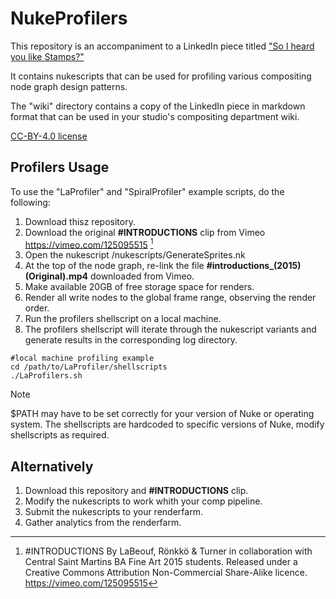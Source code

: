 # NukeProfilers

This repository is an accompaniment to a LinkedIn piece titled ["So I heard you like Stamps?"](http://link.to.article)

It contains nukescripts that can be used for profiling various compositing node graph design patterns.

The "wiki" directory contains a copy of the LinkedIn piece in markdown format that can be used in your studio's compositing department wiki.

[CC-BY-4.0 license](../LICENSE)

## Profilers Usage

To use the "LaProfiler" and "SpiralProfiler" example scripts, do the following:
1. Download thisz repository.
2. Download the original **#INTRODUCTIONS** clip from Vimeo https://vimeo.com/125095515 [^1]
3. Open the nukescript /nukescripts/GenerateSprites.nk
4. At the top of the node graph, re-link the file **#introductions_(2015) (Original).mp4** downloaded from Vimeo.
5. Make available 20GB of free storage space for renders.
6. Render all write nodes to the global frame range, observing the render order.
7. Run the profilers shellscript on a local machine.
8. The profilers shellscript will iterate through the nukescript variants and generate results in the corresponding log directory.
```
#local machine profiling example
cd /path/to/LaProfiler/shellscripts
./LaProfilers.sh
```
> [!NOTE]
> $PATH may have to be set correctly for your version of Nuke or operating system. The shellscripts are hardcoded to specific versions of Nuke, modify shellscripts as required.

## Alternatively 
1. Download this repository and **#INTRODUCTIONS** clip.
2. Modify the nukescripts to work whith your comp pipeline.
3. Submit the nukescripts to your renderfarm.
4. Gather analytics from the renderfarm.

[^1]: #INTRODUCTIONS 
  By LaBeouf, Rönkkö & Turner in collaboration with Central Saint Martins BA Fine Art 2015 students. Released under a Creative Commons Attribution Non-Commercial Share-Alike licence. https://vimeo.com/125095515
